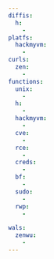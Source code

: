 ```yaml
---
diffis:
  h:
    -
platfs:
  hackmyvm:
    -
curls:
  zen:
    -
functions:
  unix:
    -
  h:
    -
  hackmyvm:
    -
  cve:
    -
  rce:
    -
  creds:
    -
  bf:
    -
  sudo:
    -
  rwp:
    -

wals:
  zenwu:
    -
---
```


